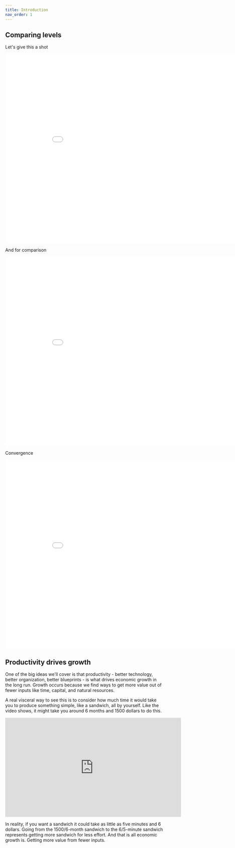 ```yaml
---
title: Introduction
nav_order: 1
---
```


## Comparing levels
Let's give this a shot

<iframe width="900" height="600" frameborder="0" scrolling="no" src="//plotly.com/~dvollrath/5.embed"></iframe>

And for comparison

<iframe width="900" height="600" frameborder="0" scrolling="no" src="//plotly.com/~dvollrath/7.embed"></iframe>

Convergence
<iframe width="900" height="600" frameborder="0" scrolling="no" src="//plotly.com/~dvollrath/9.embed"></iframe>

## Productivity drives growth
One of the big ideas we'll cover is that productivity - better technology, better organization, better blueprints - is what drives economic growth in the long run. Growth occurs because we find ways to get more value out of fewer inputs like time, capital, and natural resources. 

A real visceral way to see this is to consider how much time it would take you to produce something simple, like a sandwich, all by yourself. Like the video shows, it might take you around 6 months and 1500 dollars to do this.

<iframe width="560" height="315" src="https://www.youtube.com/embed/URvWSsAgtJE" frameborder="0" allow="accelerometer; autoplay; encrypted-media; gyroscope; picture-in-picture" allowfullscreen></iframe>

In reality, if you want a sandwich it could take as little as five minutes and 6 dollars. Going from the 1500/6-month sandwich to the 6/5-minute sandwich represents getting more sandwich for less effort. And that is all economic growth is. Getting more value from fewer inputs.